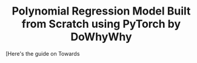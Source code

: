 <h1 align = 'center'>Polynomial Regression Model Built from Scratch using PyTorch by DoWhyWhy</h1>

[Here's the guide on Towards 